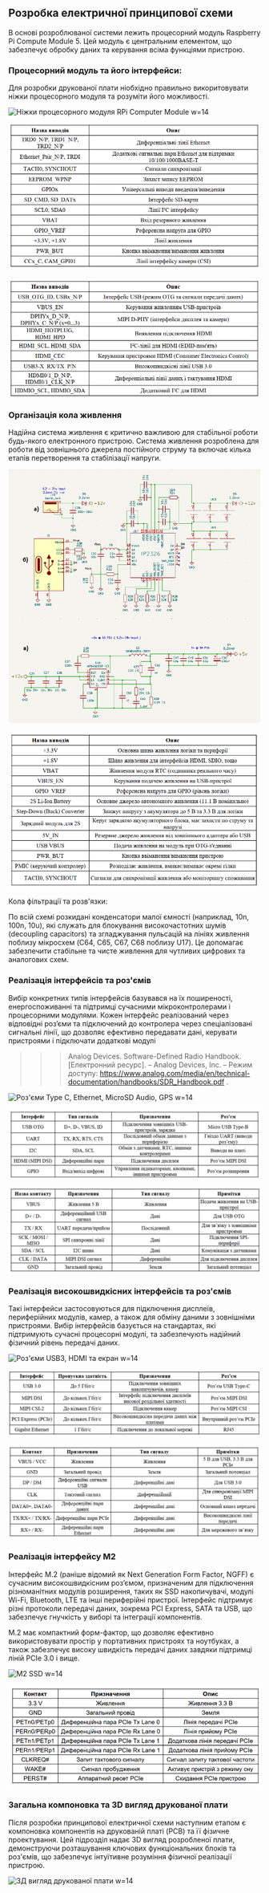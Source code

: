 ## Розробка електричної принципової схеми

В основі розроблюваної системи лежить процесорний модуль Raspberry Pi Compute Module 5. Цей модуль є центральним елементом, що забезпечує обробку даних та керування всіма функціями пристрою.

### Процесорний модуль та його інтерфейси:

Для розробки друкованої плати ніобхідно правильно викоритовувати ніжки процесорного модуля та розуміти його можливості. 

![Ніжки процесорного модуля RPi Computer Module w=14](imgs/kicad_n7xtfJ8F1b.png)

![Table: Виводи з лівого боку RPi CM w=14](tables/electric_scheme_1.png)

![Table: Виводи з правого боку RPi CM w=14](tables/electric_scheme_2.png)


### Організація кола живлення

Надійна система живлення є критично важливою для стабільної роботи будь-якого електронного пристрою. Система живлення розроблена для роботи від зовнішнього джерела постійного струму та включає кілька етапів перетворення та стабілізації напруги.

![Кола живлення: a) роз'єм живлення, б) роз'єм зяряду АКБ, в) перетворювач напруги w=14](imgs/kicad_cZUtuh5xLz.png)

![Table: Кола живлення w=14](tables/electric_scheme_3.png)

Кола фільтрації та розв'язки:

По всій схемі розкидані конденсатори малої ємності (наприклад, 10n, 100n, 10u), які служать для блокування високочастотних шумів (decoupling capacitors) та згладжування пульсацій на лініях живлення поблизу мікросхем (C64, C65, C67, C68 поблизу U17). Це допомагає забезпечити стабільне та чисте живлення для чутливих цифрових та аналогових схем.


### Реалізація інтерфейсів та роз'ємів

Вибір конкретних типів інтерфейсів базувався на їх поширеності, енергоспоживанні та підтримці сучасними мікроконтролерами і процесорними модулями. Кожен інтерфейс реалізований через відповідні роз’єми та підключений до контролера через спеціалізовані сигнальні лінії, що дозволяє ефективно передавати дані, керувати пристроями і підключати додаткові модулі
>>> Analog Devices. Software-Defined Radio Handbook. [Електронний ресурс]. – Analog Devices, Inc. – Режим доступу: https://www.analog.com/media/en/technical-documentation/handbooks/SDR_Handbook.pdf
.

![Роз'єми Type C, Ethernet, MicroSD Audio, GPS w=14](imgs/kicad_eV0SL1hA5J.png)

![Table: Основні апаратні інтерфейси w=14](tables/electric_scheme_4.png)

![Table: Опис контактів роз’ємів w=14](tables/electric_scheme_5.png)

### Реалізація високошвидкісних інтерфейсів та роз'ємів

Такі інтерфейси застосовуються для підключення дисплеїв, периферійних модулів, камер, а також для обміну даними з зовнішніми пристроями. Вибір інтерфейсів базується на стандартах, які підтримують сучасні процесорні модулі, та забезпечують надійний фізичний рівень передачі даних.

![Роз'єми USB3, HDMI та екран w=14](imgs/kicad_dPCYKMGSYA.png)

![Table: Високошвидкісні інтерфейси та їх характеристики w=14](tables/electric_scheme_6.png)

![Table: Основні контакти високошвидкісних роз’ємів w=14](tables/electric_scheme_7.png)

### Реалізація інтерфейсу M2

Інтерфейс M.2 (раніше відомий як Next Generation Form Factor, NGFF) є сучасним високошвидкісним роз’ємом, призначеним для підключення різноманітних модулів розширення, таких як SSD накопичувачі, модулі Wi-Fi, Bluetooth, LTE та інші периферійні пристрої. Інтерфейс підтримує різні протоколи передачі даних, зокрема PCI Express, SATA та USB, що забезпечує гнучкість у виборі та інтеграції компонентів.

M.2 має компактний форм-фактор, що дозволяє ефективно використовувати простір у портативних пристроях та ноутбуках, а також забезпечує високу швидкість передачі даних завдяки підтримці ліній PCIe 3.0 і вище.

![M2 SSD w=14](imgs/kicad_O3WRhGriFi.png)

![Table: Основні контакти роз’єму M.2 (Key M) w=14](tables/electric_scheme_8.png)


### Загальна компоновка та 3D вигляд друкованої плати

Після розробки принципової електричної схеми наступним етапом є компоновка компонентів на друкованій платі (PCB) та її фізичне проектування. Цей підрозділ надає 3D вигляд розробленої плати, демонструючи розташування ключових функціональних блоків та роз'ємів, що забезпечує інтуїтивне розуміння фізичної реалізації пристрою.

![ЗД вигляд друкованої плати w=14](imgs/kicad_dr2PPZJUhH.png)


<!-- Ключові елементи та їх розташування на платі:

Процесорний модуль (Compute Module 5):
    Розташований у верхній правій частині плати. Це центральний елемент, що підключається до системного роз'єму (SO-DIMM-подібний роз'єм). Його близьке розташування до високошвидкісних інтерфейсів (таких як HDMI, MIPI D-PHY, PCIe) мінімізує довжину доріжок, що критично для цілісності сигналу.

Роз'єми USB 3.0 (USB3):
    Два роз'єми USB 3.0 розташовані у верхній лівій частині плати. Це дозволяє зручно підключати зовнішні високошвидкісні периферійні пристрої, такі як накопичувачі або камери.

GPS-модуль (NEO-6M GPS):
    Розташований у центральній лівій частині плати. Ймовірно, це модуль UBLOX NEO-6M, що забезпечує функціональність визначення місцезнаходження. Його розташування на краю плати або в зоні з мінімальними перешкодами допомагає покращити прийом супутникового сигналу. Поруч, імовірно, знаходиться роз'єм для зовнішньої GPS-антени (маленький золотий роз'єм).

Кола живлення (Power In, Battery CR2032, Battery 6.2V):
    "Power In" (Barrel Jack): Розташований у нижній лівій частині плати. Це основний вхід для живлення пристрою від зовнішнього адаптера.
    "Battery CR2032": Тримач для батареї CR2032, ймовірно, для живлення годинника реального часу (RTC) процесорного модуля. Розташований біля роз'ємів USB3.
    "Battery 6.2V-24V": Гвинтові клеми або аналогічний роз'єм для підключення зовнішнього джерела живлення в діапазоні 6.2В-24В, що забезпечує гнучкість у виборі джерела живлення. Розташований у верхній центральній частині плати.
    Навколо цих роз'ємів розташовані компоненти, що відповідають за стабілізацію та фільтрацію живлення, як описано в підрозділі 2.2.

Інтерфейси Ethernet, HDMI, USB Device, SD Card:
    Ethernet: Роз'єм RJ45 для дротового мережевого підключення.
    HDMI: Роз'єм для підключення зовнішнього дисплея.
    Type-C: може використовуватися як для живлення, так і для підключення пристрою в режимі USB-пристрою (наприклад, для завантаження ОС або дебагування).
    SD Card: Слот для MicroSD-карти, що служить для зберігання операційної системи та даних.

M.2 M Key:
    Роз'єм M.2 M Key розташований у нижній правій частині плати. Це дозволяє підключати високошвидкісні NVMe SSD або інші сумісні M.2 модулі (наприклад, 4G/5G модеми), значно розширюючи можливості пристрою. -->

<!-- 
Висновок до розділу 2.3

Компоновка друкованої плати виконана з урахуванням оптимального розміщення компонентів для досягнення високої функціональності та надійності. Центральне розташування процесорного модуля та грамотне розміщення високошвидкісних інтерфейсів, таких як PCIe, HDMI та USB 3.0, є ключовим для забезпечення цілісності сигналу. Інтегровані рішення для живлення та захисту, а також підтримка широкого спектру периферійних інтерфейсів, роблять цю плату гнучким та потужним рішенням для різних вбудованих застосувань. Цей 3D вигляд наочно демонструє результати етапу розробки принципової електричної схеми та є основою для подальшого виробництва.
 -->
